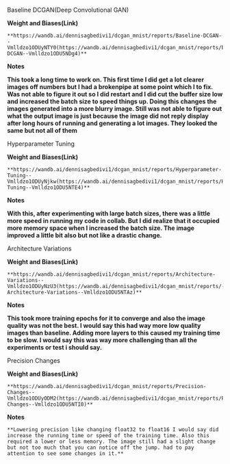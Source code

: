 Baseline DCGAN(Deep Convolutional GAN)

**Weight and Biases(Link)**

    **https://wandb.ai/dennisagbedivi1/dcgan_mnist/reports/Baseline-DCGAN--Vmlldzo1ODUyNTY0(https://wandb.ai/dennisagbedivi1/dcgan_mnist/reports/baseline-DCGAN--Vmlldzo1ODU5NDg4)**

**Notes**

**This took a long time to work on. This first time I did get a lot clearer images off numbers but I had a brokenpipe at some point which I to fix. Was not able to figure it out so I did restart and I did cut the buffer size low and increased the batch size to speed things up. Doing this changes the images generated into a more blurry image. Still was not able to figure out what the output image is just because the image did not reply display after long hours of running and generating a lot images. They looked the same but not all of them**

Hyperparameter Tuning

**Weight and Biases(Link)**

    **https://wandb.ai/dennisagbedivi1/dcgan_mnist/reports/Hyperparameter-Tuning--Vmlldzo1ODUyNjkw(https://wandb.ai/dennisagbedivi1/dcgan_mnist/reports/Hyperparameter-Tuning--Vmlldzo1ODU5NTE4)**

**Notes**

**With this, after experimenting with large batch sizes, there was a little more speed in running my code in collab. But I did realize that it occupied more memory space when I increased the batch size. The image improved a little bit also but not like a drastic change.**

Architecture Variations

**Weight and Biases(Link)**

    **https://wandb.ai/dennisagbedivi1/dcgan_mnist/reports/Architecture-Variations--Vmlldzo1ODUyNzU3(https://wandb.ai/dennisagbedivi1/dcgan_mnist/reports/-Architecture-Variations--Vmlldzo1ODU5NTAz)**

**Notes**

**This took more training epochs for it to converge and also the image quality was not the best. I would say this had way more low quality images than baseline. Adding more layers to this caused my training time to be slow. I would say this was way more challenging than all the experiments or test i should say.**

Precision Changes

**Weight and Biases(Link)**

    **https://wandb.ai/dennisagbedivi1/dcgan_mnist/reports/Precision-Changes--Vmlldzo1ODUyODM2(https://wandb.ai/dennisagbedivi1/dcgan_mnist/reports/Precision-Changes--Vmlldzo1ODU5NTI0)**

**Notes**

    **Lowering precision like changing float32 to float16 I would say did increase the running time or speed of the training time. Also this required a lower or less memory. The image still had a slight change but not too much that you can notice off the jump. had to pay attention to see some changes in it.**

    
